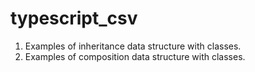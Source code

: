# typescript_csv
1. Examples of inheritance data structure with classes.
2. Examples of composition data structure with classes.